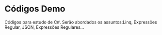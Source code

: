 # Códigos Demo
Códigos para estudo de C#.
Serão abordados os assuntos:Linq, Expressões Regular, JSON, Expressões Regulares...

